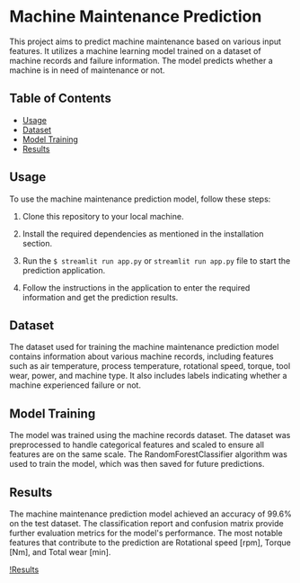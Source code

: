 # Machine Maintenance Prediction

This project aims to predict machine maintenance based on various input features. It utilizes a machine learning model trained on a dataset of machine records and failure information. The model predicts whether a machine is in need of maintenance or not.

## Table of Contents
- [Usage](#usage)
- [Dataset](#dataset)
- [Model Training](#model-training)
- [Results](#results)

## Usage

To use the machine maintenance prediction model, follow these steps:

1. Clone this repository to your local machine.

2. Install the required dependencies as mentioned in the installation section.

3. Run the `$ streamlit run app.py` or `streamlit run app.py` file to start the prediction application.

4. Follow the instructions in the application to enter the required information and get the prediction results.

## Dataset

The dataset used for training the machine maintenance prediction model contains information about various machine records, including features such as air temperature, process temperature, rotational speed, torque, tool wear, power, and machine type. It also includes labels indicating whether a machine experienced failure or not.

## Model Training

The model was trained using the machine records dataset. The dataset was preprocessed to handle categorical features and scaled to ensure all features are on the same scale. The RandomForestClassifier algorithm was used to train the model, which was then saved for future predictions.

## Results

The machine maintenance prediction model achieved an accuracy of 99.6% on the test dataset. The classification report and confusion matrix provide further evaluation metrics for the model's performance.
The most notable features that contribute to the prediction are Rotational speed [rpm], Torque [Nm], and Total wear [min]. 

[!Results]('feat_imp.png')
